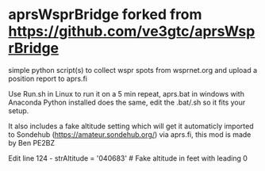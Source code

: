 # aprsWsprBridge forked from https://github.com/ve3gtc/aprsWsprBridge

simple python script(s) to collect wspr spots from wsprnet.org and upload a position report to aprs.fi

Use Run.sh in Linux to run it on a 5 min repeat, aprs.bat in windows with Anaconda Python installed does the same, edit the .bat/.sh so it fits your setup.

It also includes a fake altitude setting which will get it automaticly imported to Sondehub (https://amateur.sondehub.org/) via aprs.fi, this mod is made by Ben PE2BZ

Edit line 124  -  strAltitude  = '040683'   # Fake altitude in feet with leading 0   

